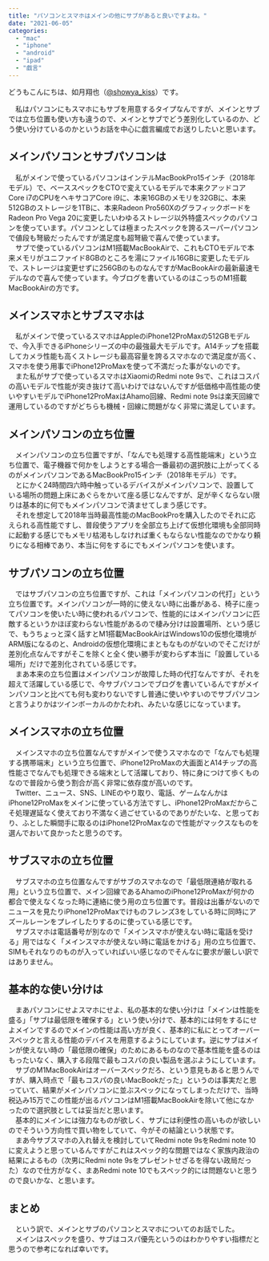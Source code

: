 ```yaml
---
title: "パソコンとスマホはメインの他にサブがあると良いですよね。"
date: "2021-06-05"
categories: 
  - "mac"
  - "iphone"
  - "android"
  - "ipad"
  - "戯言"
---
```


どうもこんにちは、如月翔也（[@showya\_kiss](http://twitter.com/showya_kiss)）です。  
  
　私はパソコンにもスマホにもサブを用意するタイプなんですが、メインとサブでは立ち位置も使い方も違うので、メインとサブでどう差別化しているのか、どう使い分けているのかというお話を中心に戯言編成でお送りしたいと思います。  

## メインパソコンとサブパソコンは

　私がメインで使っているパソコンはインテルMacBookPro15インチ（2018年モデル）で、ベーススペックをCTOで変えているモデルで本来クアッドコアCore i7のCPUをヘキサコアCore i9に、本来16GBのメモリを32GBに、本来512GBのストレージを1TBに、本来Radeon Pro560XのグラフィックボードをRadeon Pro Vega 20に変更したいわゆるストレージ以外特盛スペックのパソコンを使っています。パソコンとしては極まったスペックを誇るスーパーパソコンで値段も弩級だったんですが満足度も超弩級で喜んで使っています。  
　サブで使っているパソコンはM1搭載MacBookAirで、これもCTOモデルで本来メモリがユニファイド8GBのところを湯にファイル16GBに変更したモデルで、ストレージは変更せずに256GBのものなんですがMacBookAirの最新最速モデルなので喜んで使っています。今ブログを書いているのはこっちのM1搭載MacBookAirの方です。  

## メインスマホとサブスマホは

　私がメインで使っているスマホはAppleのiPhone12ProMaxの512GBモデルで、今入手できるiPhoneシリーズの中の最強最大モデルです。A14チップを搭載してカメラ性能も高くストレージも最高容量を誇るスマホなので満足度が高く、スマホを使う用事でiPhone12ProMaxを使って不満だった事がないのです。  
　また私がサブで使っているスマホはXiaomiのRedmi note 9sで、これはコスパの高いモデルで性能が突き抜けて高いわけではないんですが低価格中高性能の使いやすいモデルでiPhone12ProMaxはAhamo回線、Redmi note 9sは楽天回線で運用しているのですがどちらも機械・回線に問題がなく非常に満足しています。  

## メインパソコンの立ち位置

　メインパソコンの立ち位置ですが、「なんでも処理する高性能端末」という立ち位置で、電子機器で何かをしようとする場合一番最初の選択肢に上がってくるのがメインパソコンであるMacBookPro15インチ（2018年モデル）です。  
　とにかく24時間四六時中触っているデバイスがメインパソコンで、設置している場所の問題上床にあぐらをかいて座る感じなんですが、足が辛くならない限りは基本的に何でもメインパソコンで済ませてしまう感じです。  
　それを想定して2018年当時最高性能のMacBookProを購入したのでそれに応えられる高性能ですし、普段使うアプリを全部立ち上げて仮想化環境も全部同時に起動する感じでもメモリ枯渇もしなければ重くもならない性能なのでかなり頼りになる相棒であり、本当に何をするにでもメインパソコンを使います。  

## サブパソコンの立ち位置

　ではサブパソコンの立ち位置ですが、これは「メインパソコンの代打」という立ち位置です。メインパソコンが一時的に使えない時に出番がある、椅子に座ってパソコンを使いたい時に使われるパソコンで、性能的にはメインパソコンに匹敵するというかほぼ変わらない性能があるので棲み分けは設置場所、という感じで、もうちょっと深く話すとM1搭載MacBookAirはWindows10の仮想化環境がARM版になるのと、Androidの仮想化環境にまともなものがないのでそこだけが差別化点なんですがそこを除くと全く使い勝手が変わらず本当に「設置している場所」だけで差別化されている感じです。  
　まあ本来の立ち位置はメインパソコンが故障した時の代打なんですが、それを超えて活躍している感じで、今サブパソコンでブログを書いているんですがメインパソコンと比べても何も変わりないですし普通に使いやすいのでサブパソコンと言うよりかはツインボーカルのかたわれ、みたいな感じになっています。  

## メインスマホの立ち位置

　メインスマホの立ち位置なんですがメインで使うスマホなので「なんでも処理する携帯端末」という立ち位置で、iPhone12ProMaxの大画面とA14チップの高性能さでなんでも処理できる端末として活躍しており、特に身につけて歩くものなので普段から使う割合が高く非常に依存度が高いのです。  
　Twitter、ニュース、SNS、LINEのやり取り、電話、ゲームなんかはiPhone12ProMaxをメインに使っている方法ですし、iPhone12ProMaxだからこそ処理遅延なく使えており不満なく過ごせているのでありがたいな、と思っており、ふとした瞬間手に取るのはiPhone12ProMaxなので性能がマックスなものを選んでおいて良かったと思うのです。  

## サブスマホの立ち位置

　サブスマホの立ち位置なんですがサブのスマホなので「最低限連絡が取れる用」という立ち位置で、メイン回線であるAhamoのiPhone12ProMaxが何かの都合で使えなくなった時に連絡に使う用の立ち位置です。普段は出番がないのでニュースを見たりiPhone12ProMaxでけものフレンズ3をしている時に同時にアズールレーンをプレイしたりするのに使っている感じです。  
　サブスマホは電話番号が別なので「メインスマホが使えない時に電話を受ける」用ではなく「メインスマホが使えない時に電話をかける」用の立ち位置で、SIMもそれなりのものが入っていればいい感じなのでそんなに要求が厳しい訳ではありません。  

## 基本的な使い分けは

　まあパソコンにせよスマホにせよ、私の基本的な使い分けは「メインは性能を盛る」「サブは最低限を確保する」という使い分けで、基本的には何をするにせよメインでするのでメインの性能は高い方が良く、基本的に私にとってオーバースペックと言える性能のデバイスを用意するようにしています。逆にサブはメインが使えない時の「最低限の確保」のためにあるものなので基本性能を盛るのはもったいなく、購入する段階で最もコスパの良い製品を選ぶようにしています。  
　サブのM1MacBookAirはオーバースペックだろ、という意見もあると思うんですが、購入時点で「最もコスパの良いMacBookだった」というのは事実だと思っていて、結果がメインパソコンに並ぶスペックになってしまっただけで、当時税込み15万でこの性能が出るパソコンはM1搭載MacBookAirを除いて他になかったので選択肢としては妥当だと思います。  
　基本的にメインには強力なものが欲しく、サブには利便性の高いものが欲しいのでそういう方向性で買い物をしていて、今がその結論という状態です。  
　まあ今サブスマホの入れ替えを検討していてRedmi note 9sをRedmi note 10に変えようと思っているんですがこれはスペック的な問題ではなく家族内政治の結果によるもの（次男にRedmi note 9sをプレゼントせざるを得ない政局だった）なので仕方がなく、まあRedmi note 10でもスペック的には問題ないと思うので良いかな、と思います。  

## まとめ

　という訳で、メインとサブのパソコンとスマホについてのお話でした。  
　メインはスペックを盛り、サブはコスパ優先というのはわかりやすい指標だと思うので参考になれば幸いです。
